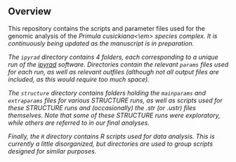 ## Overview

This repository contains the scripts and parameter files used for the genomic analysis of the <em>Primula cusickiana<\em> species complex. 
It is continuously being updated as the manuscript is in preparation. 

The `ipyrad` directory contains 4 folders, each corresponding to a unique run of the [ipyrad](https://ipyrad.readthedocs.io/en/latest/) software. Directories contain the relevant `params` files used for each run, as well as relevant outfiles (although not all output files are included, as this would require too much space).

The `structure` directory contains folders holding the `mainparams` and `extraparams` files for various STRUCTURE runs, as well as scripts used for these STRUCTURE runs and (occasionally) the .str (or .ustr) files themselves. Note that some of these STRUCTURE runs were exploratory, while others are referred to in our final analyses.

Finally, the `R` directory contains R scripts used for data analysis. This is currently a little disorganized, but directories are used to group scripts designed for similar purposes.
